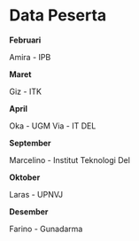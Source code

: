 # Data Peserta

**Februari**

Amira - IPB

**Maret**

Giz - ITK

**April**

Oka - UGM
Via - IT DEL

**September**

Marcelino - Institut Teknologi Del

**Oktober**

Laras - UPNVJ

**Desember**

Farino - Gunadarma
